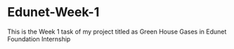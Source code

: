 # Edunet-Week-1
This is the Week 1 task of my project titled as Green House Gases in Edunet Foundation Internship
